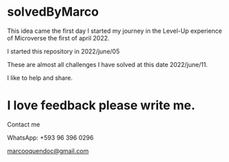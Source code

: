 # solvedByMarco
This idea came the first day I started my journey in the Level-Up experience of Microverse the first of april 2022.

I started this repository in 2022/june/05

These are almost all challenges I have solved at this date 2022/june/11.

I like to help and share.

# I love feedback please write me.


Contact me 

WhatsApp: +593 96 396 0296

marcooquendoc@gmail.com
